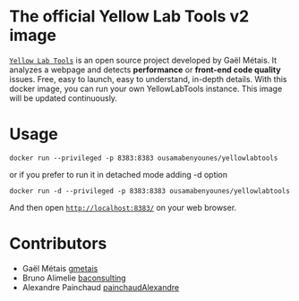 # The official Yellow Lab Tools v2 image
[`Yellow Lab Tools`](https://github.com/YellowLabTools/YellowLabTools) is an open source project developed by Gaël Métais.
It analyzes a webpage and detects **performance** or **front-end code quality** issues. Free, easy to launch, easy to understand, in-depth details. With this docker image, you can run your own YellowLabTools instance.
This image will be updated continuously.


# Usage
```
docker run --privileged -p 8383:8383 ousamabenyounes/yellowlabtools 
```
or if you prefer to run it in detached mode adding -d option  

```
docker run -d --privileged -p 8383:8383 ousamabenyounes/yellowlabtools 
```

And then open [`http://localhost:8383/`](http://localhost:8383/) on your web browser.  


# Contributors
- Gaël Métais [gmetais](https://github.com/gmetais)
- Bruno Alimelie [baconsulting](https://github.com/baconsulting)
- Alexandre Painchaud [painchaudAlexandre](https://github.com/painchaudAlexandre)

